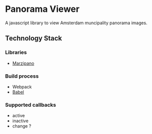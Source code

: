 # Panorama Viewer

A javascript library to view Amsterdam muncipality panorama images.

## Technology Stack

### Libraries

- [Marzipano](http://www.marzipano.net)

### Build process

- Webpack
- [Babel](https://babeljs.io)

### Supported callbacks

- active
- inactive
- change ?
